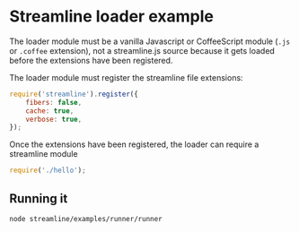 
# Streamline loader example

The loader module must be a vanilla Javascript or CoffeeScript module 
(`.js` or `.coffee` extension), not a streamline.js source because
it gets loaded before the extensions have been registered.

The loader module must register the streamline file extensions:

``` javascript
require('streamline').register({
	fibers: false,
	cache: true,
	verbose: true,
});
```

Once the extensions have been registered, the loader can require a streamline
module

``` javascript
require('./hello');
```

## Running it

``` sh
node streamline/examples/runner/runner
```

